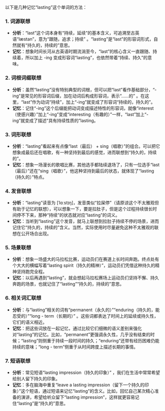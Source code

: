 以下是几种记忆“lasting”这个单词的方法：

### 1. 词源联想
 - **分析**：“last”这个词本身有“持续，延续”的基本含义，可追溯至古英语“læstan”，意为“跟随，追求；持续” 。“lasting”是“last”的形容词形式，自然就有“持久的，持续的”意思。 
 - **记忆**：想象时间长河从古英语时期流淌至今，“last”的核心含义一直跟随、持续着，所以加上 -ing 变成形容词“lasting”，也依然带着“持续、持久”的意味。

### 2. 词根词缀联想
 - **分析**：虽然“lasting”没有特别典型的词根，但可以把“last”看作基础部分，“-ing”是常见的形容词后缀，加在动词后构成形容词，表示“……的” 。在这里，“last”作为动词“持续”，加上“-ing”就变成了形容词“持续的，持久的”。
 - **记忆**：记住“-ing”这个后缀能把动词变成描述特性的形容词，就像“interest（使感兴趣）”加上“-ing”变成“interesting（有趣的）”一样，“last”加上“-ing”就变成了描述“具有持续性质的”lasting。

### 3. 词形联想
 - **分析**：“lasting”看起来有点像“last（最后） + sing（唱歌）”的组合。可以把它想象成最后还在唱歌，有一种坚持到最后的感觉，进而联想到“持久的，持续的”。
 - **记忆**：想象一场漫长的歌唱比赛，其他选手都陆续退场了，只有一位选手“last（最后）”还在“sing（唱歌）”，他这种坚持到最后的状态，就体现了“lasting（持久的）”特点。

### 4. 发音联想
 - **分析**：“lasting”读音为 [ˈlɑːstɪŋ]，发音类似“拉屎停”（请原谅这个不太雅观但有助于记忆的联想），可以想象一下，要是拉肚子，但是这个过程持续很长时间停不下来，那种“持续”的状态就对应“lasting”的词义。
 - **记忆**：当听到“lasting”这个发音，就马上联想到拉肚子持续不停的场景，进而记住它“持久的，持续的”含义。当然，实际使用时尽量避免这种不太雅观的联想在公开场合出现。

### 5. 场景联想
 - **分析**：想象一场盛大的马拉松比赛，运动员们在赛道上长时间奔跑。终点处有个大大的横幅写着“lasting spirit（持久的精神）”，运动员们凭借这种持久的精神坚持跑完全程。
 - **记忆**：以后再遇到“lasting”，就会想起马拉松赛场上运动员们坚持不懈、持久奔跑的场景，也就记住了“lasting”“持久的，持续的”意思。

### 6. 相关词汇联想
 - **分析**：与“lasting”相关的词有“permanent（永久的）”“enduring（持久的，能忍受的）”“long - term（长期的）” 。这些词都表达了时间上的延续或持久性，它们的语义相近。
 - **记忆**：把这些词放在一起记忆，通过比较它们细微的语义差别来强化对“lasting”的记忆。比如，“permanent”更强调永久性，几乎没有结束的时候；“lasting”则侧重于持续一段时间的持久；“enduring”还带有经历困难仍能持续的意味；“long - term”侧重于从时间跨度上描述长期的事情。 

### 7. 短语联想
 - **分析**：常见短语“lasting impression（持久的印象）” ，我们在生活中常常希望给别人留下持久的印象。
 - **记忆**：多在脑海中重复“leave a lasting impression（留下一个持久的印象）”这个短语，通过短语来记忆“lasting”的含义。比如，回忆自己某次精心准备的演讲，希望给听众留下“lasting impression”，这样就更容易记住“lasting”是“持久的”意思。 